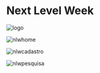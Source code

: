 # Next Level Week 
![logo](https://user-images.githubusercontent.com/47937044/84119725-288e5480-aa0b-11ea-963a-8dedbecbc11a.png)



![nlwhome](https://user-images.githubusercontent.com/47937044/84118444-64281f00-aa09-11ea-977a-b0ada14305cd.png)

![nlwcadastro](https://user-images.githubusercontent.com/47937044/84118455-68543c80-aa09-11ea-8f7f-825913e277bd.png)

![nlwpesquisa](https://user-images.githubusercontent.com/47937044/84118462-6b4f2d00-aa09-11ea-9948-8b1ea4baea43.png)
